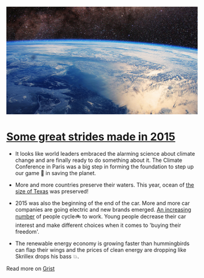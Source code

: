 ![earth](2016-01-02-29-earth.jpg)

# [Some great strides made in 2015](http://grist.org/climate-energy/heres-the-good-news-about-earth-from-this-year/)

* It looks like world leaders embraced the alarming science about climate change and are finally ready to do something about it. The Climate Conference in Paris was a big step in forming the foundation to step up our game 💪 in saving the planet.

* More and more countries preserve their waters. This year, ocean of [the size of Texas](http://bit.ly/1Tvi7bd) was preserved!

* 2015 was also the beginning of the end of the car. More and more car companies are going electric and new brands emerged. [An increasing number](http://www.bikeleague.org/commutingdata) of people cycle🚲 to work. Young people decrease their car interest and make different choices when it comes to 'buying their freedom'.

* The renewable energy economy is growing faster than hummingbirds can flap their wings and the prices of clean energy are dropping like Skrillex drops his bass 💥.

Read more on [Grist](http://grist.org/climate-energy/heres-the-good-news-about-earth-from-this-year/)
